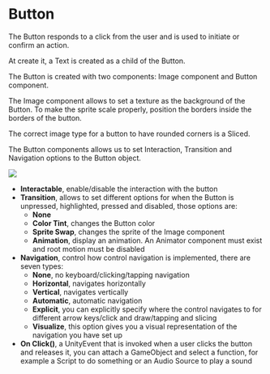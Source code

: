 # Button

The Button responds to a click from the user and is used to initiate or confirm an action.

At create it, a Text is created as a child of the Button.

The Button is created with two components: Image component and Button component.

The Image component allows to set a texture as the background of the Button. To make the sprite scale properly, position the borders inside the borders of the button.

The correct image type for a button to have rounded corners is a Sliced.

The Button components allows us to set Interaction, Transition and Navigation options to the Button object.

![](image50.png)

* **Interactable**, enable/disable the interaction with the button
* **Transition**, allows to set different options for when the Button is unpressed, highlighted, pressed and disabled, those options are:
    * **None**
    * **Color Tint**, changes the Button color
    * **Sprite Swap**, changes the sprite of the Image component
    * **Animation**, display an animation. An Animator component must exist and root motion must be disabled
* **Navigation**, control how control navigation is implemented, there are seven types:
    * **None**, no keyboard/clicking/tapping navigation
    * **Horizontal**, navigates horizontally
    * **Vertical**, navigates vertically
    * **Automatic**, automatic navigation
    * **Explicit**, you can explicitly specify where the control navigates to for different arrow keys/click and draw/tapping and slicing
    * **Visualize**, this option gives you a visual representation of the navigation you have set up
* **On Click()**, a UnityEvent that is invoked when a user clicks the button and releases it, you can attach a GameObject and select a function, for example a Script to do something or an Audio Source to play a sound